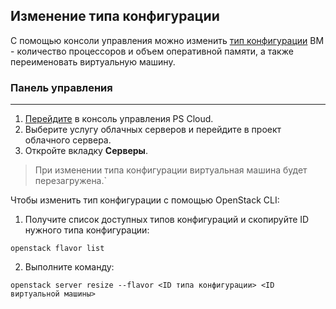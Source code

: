 ## Изменение типа конфигурации

С помощью консоли управления можно изменить [тип конфигурации](empty) ВМ - количество процессоров и объем оперативной памяти, а также переименовать виртуальную машину. 

### Панель управления
---
1. [Перейдите](https://console.ps.kz/cloud/) в консоль управления PS Cloud.
2. Выберите услугу облачных серверов и перейдите в проект облачного сервера.
3. Откройте вкладку **Cерверы**.

>При изменении типа конфигурации виртуальная машина будет перезагружена.`

Чтобы изменить тип конфигурации с помощью OpenStack CLI:

1. Получите список доступных типов конфигураций и скопируйте ID нужного типа конфигурации:

```
openstack flavor list
```

2. Выполните команду:

```
openstack server resize --flavor <ID типа конфигурации> <ID виртуальной машины>
```